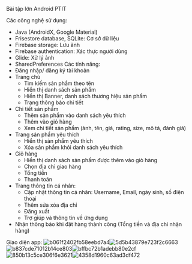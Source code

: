Bài tập lớn Android PTIT

Các công nghệ sử dụng:
- Java (AndroidX, Google Material)
- Frisestore database, SQLite: Cơ sở dữ liệu
- Firebase storage: Lưu ảnh
- Firebase authentication: Xác thực người dùng
- Glide: Xử lý ảnh 	
- SharedPreferences
Các tính năng:
- Đăng nhập/ đăng ký tài khoản
- Trang chủ
  + Tìm kiếm sản phẩm theo tên
  + Hiển thị danh sách sản phẩm
  + Hiển thị Banner, danh sách thương hiệu sản phẩm
  + Trang thông báo chi tiết
- Chi tiết sản phẩm
  + Thêm sản phẩm vào danh sách yêu thích
  + Thêm vào giỏ hàng 
  + Xem chi tiết sản phẩm (ảnh, tên, giá, rating, size, mô tả, đánh giá) 
- Trang sản phẩm yêu thích
  + Hiển thị sản phẩm yêu thích
  + Xóa sản phẩm khỏi danh sách yêu thích
- Giỏ hàng
  + Hiển thị danh sách sản phẩm được thêm vào giỏ hàng
  + Chọn địa chỉ giao hàng
  + Tổng tiền
  + Thanh toán
- Trang thông tin cá nhân:
  + Cập nhật thông tin cá nhân: Username, Email, ngày sinh, số điện thoại
  + Thêm sửa xóa địa chỉ
  + Đăng xuất
  + Trợ giúp và thông tin về ứng dụng
-	Nhận thông báo khi đặt hàng thành công (Tổng tiền và địa chỉ nhận hàng)

Giao diện app:
![b061f2402fb58eebd7a4](https://github.com/B20DCCN624/BTL_Android_Shopping_Online/assets/85285634/fdd55f7a-aecb-4033-8bbf-f6c0e5f34fc2)![5d5b43879e723f2c6663](https://github.com/B20DCCN624/BTL_Android_Shopping_Online/assets/85285634/9f65c0bc-7a22-45d5-af30-8d825e222688)![b837cde71012b14ce803](https://github.com/B20DCCN624/BTL_Android_Shopping_Online/assets/85285634/479be1ce-12a9-4f47-9773-d2901dbc1508)![bffbc72b1adebb80e2cf](https://github.com/B20DCCN624/BTL_Android_Shopping_Online/assets/85285634/996dc294-fb4e-409e-b95f-aa0f6c9bdb07)![850b13c5ce306f6e3621](https://github.com/B20DCCN624/BTL_Android_Shopping_Online/assets/85285634/42d24dbd-7330-440f-a2f5-6d523f30384c)![4358d1960c63ad3df472](https://github.com/B20DCCN624/BTL_Android_Shopping_Online/assets/85285634/7b4a2599-2fd4-4847-8673-981b168b658f)




